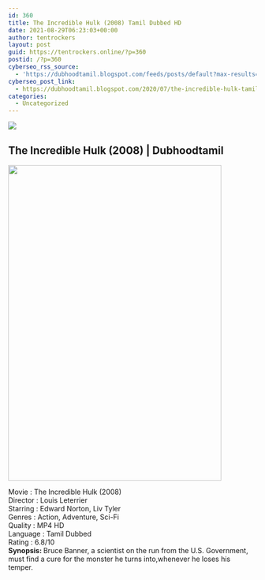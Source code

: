 ```yaml
---
id: 360
title: The Incredible Hulk (2008) Tamil Dubbed HD
date: 2021-08-29T06:23:03+00:00
author: tentrockers
layout: post
guid: https://tentrockers.online/?p=360
postid: /?p=360
cyberseo_rss_source:
  - 'https://dubhoodtamil.blogspot.com/feeds/posts/default?max-results=150&start-index=151'
cyberseo_post_link:
  - https://dubhoodtamil.blogspot.com/2020/07/the-incredible-hulk-tamil-dubbed-hd.html
categories:
  - Uncategorized
---
```

<div class="media_block">
  <img src="https://1.bp.blogspot.com/-wNp0oHeNxvo/XwV0mlmk7cI/AAAAAAAAA60/Lab1V-6HdXwpg6ShDqteaewVcD3PjC3ogCLcBGAsYHQ/s72-c/images%2B%25287%2529.jpeg" class="media_thumbnail" />
</div>

<div dir="ltr" trbidi="on" readability="10.320088300221">
  <h2>
    <span>The Incredible Hulk (2008) | Dubhoodtamil</span>
  </h2>
  
  <div class="separator">
    <a href="https://1.bp.blogspot.com/-wNp0oHeNxvo/XwV0mlmk7cI/AAAAAAAAA60/Lab1V-6HdXwpg6ShDqteaewVcD3PjC3ogCLcBGAsYHQ/s1600/images%2B%25287%2529.jpeg" imageanchor="1"><img loading="lazy" border="0" data-original-height="674" data-original-width="456" height="640" src="https://1.bp.blogspot.com/-wNp0oHeNxvo/XwV0mlmk7cI/AAAAAAAAA60/Lab1V-6HdXwpg6ShDqteaewVcD3PjC3ogCLcBGAsYHQ/s640/images%2B%25287%2529.jpeg" width="432" /></a>
  </div>
  
  <p>
    Movie<span> </span>:<span> </span>The Incredible Hulk (2008)<br />Director<span> </span>:<span> </span>Louis Leterrier<br />Starring<span> </span>:<span> </span>Edward Norton, Liv Tyler<br />Genres<span> </span>:<span> </span>Action, Adventure, Sci-Fi<br />Quality<span> </span>:<span> MP4 HD</span><br />Language<span> </span>:<span> </span>Tamil Dubbed<br />Rating<span> </span>:<span> </span>6.8/10<br /><b>Synopsis: </b><span>Bruce Banner, a scientist on the run from the U.S. Government, must find a cure for the monster he turns into,whenever he loses his temper.</span><br /><span><br /></span><br /> <span><br /></span><br /> </div>